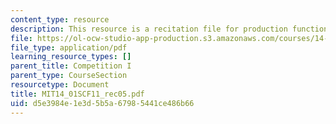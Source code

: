```yaml
---
content_type: resource
description: This resource is a recitation file for production function and costs.
file: https://ol-ocw-studio-app-production.s3.amazonaws.com/courses/14-01sc-principles-of-microeconomics-fall-2011/d5e3984e1e3d5b5a67985441ce486b66_MIT14_01SCF11_rec05.pdf
file_type: application/pdf
learning_resource_types: []
parent_title: Competition I
parent_type: CourseSection
resourcetype: Document
title: MIT14_01SCF11_rec05.pdf
uid: d5e3984e-1e3d-5b5a-6798-5441ce486b66
---
```

